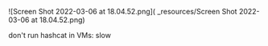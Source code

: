 ![Screen Shot 2022-03-06 at 18.04.52.png](
_resources/Screen Shot 2022-03-06 at 18.04.52.png)

don't run hashcat in VMs: slow